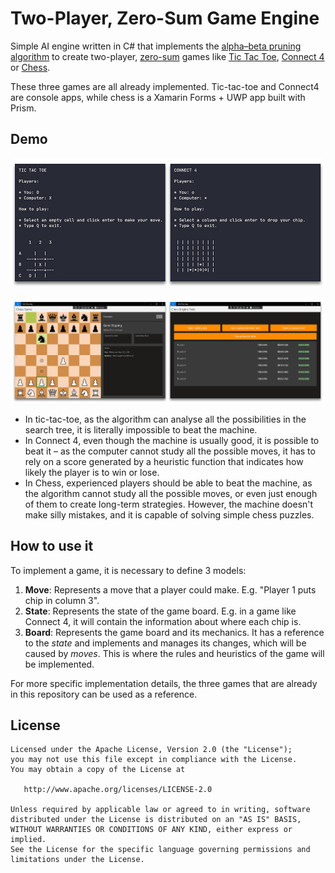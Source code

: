 # Two-Player, Zero-Sum Game Engine
Simple AI engine written in C# that implements the [alpha–beta pruning algorithm](https://en.wikipedia.org/wiki/Alpha–beta_pruning) to create two-player, [zero-sum](https://en.wikipedia.org/wiki/Zero-sum_game) games like [Tic Tac Toe](https://en.wikipedia.org/wiki/Tic-tac-toe), [Connect 4](https://en.wikipedia.org/wiki/Connect_Four) or [Chess](https://en.wikipedia.org/wiki/Chess).

These three games are all already implemented. Tic-tac-toe and Connect4 are console apps, while chess is a Xamarin Forms + UWP app built with Prism.

## Demo

![Tic-tac-toe & Connect 4 Screenshots](https://raw.githubusercontent.com/ernestoyaquello/TwoPlayerZeroSumGameEngine/master/readme/tic-tac-toe-and-connect-4-screenshots.jpg)

![Chess App Screenshots](https://raw.githubusercontent.com/ernestoyaquello/TwoPlayerZeroSumGameEngine/master/readme/chess-screenshots.jpg)

* In tic-tac-toe, as the algorithm can analyse all the possibilities in the search tree, it is literally impossible to beat the machine.
* In Connect 4, even though the machine is usually good, it is possible to beat it – as the computer cannot study all the possible moves, it has to rely on a score generated by a heuristic function that indicates how likely the player is to win or lose.
* In Chess, experienced players should be able to beat the machine, as the algorithm cannot study all the possible moves, or even just enough of them to create long-term strategies. However, the machine doesn't make silly mistakes, and it is capable of solving simple chess puzzles.

## How to use it
To implement a game, it is necessary to define 3 models:

1. **Move**: Represents a move that a player could make. E.g. "Player 1 puts chip in column 3".
2. **State**: Represents the state of the game board. E.g. in a game like Connect 4, it will contain the information about where each chip is.
3. **Board**: Represents the game board and its mechanics. It has a reference to the *state* and implements and manages its changes, which will be caused by *moves*. This is where the rules and heuristics of the game will be implemented.

For more specific implementation details, the three games that are already in this repository can be used as a reference.

## License
```
Licensed under the Apache License, Version 2.0 (the "License");
you may not use this file except in compliance with the License.
You may obtain a copy of the License at

   http://www.apache.org/licenses/LICENSE-2.0

Unless required by applicable law or agreed to in writing, software
distributed under the License is distributed on an "AS IS" BASIS,
WITHOUT WARRANTIES OR CONDITIONS OF ANY KIND, either express or implied.
See the License for the specific language governing permissions and
limitations under the License.
```
